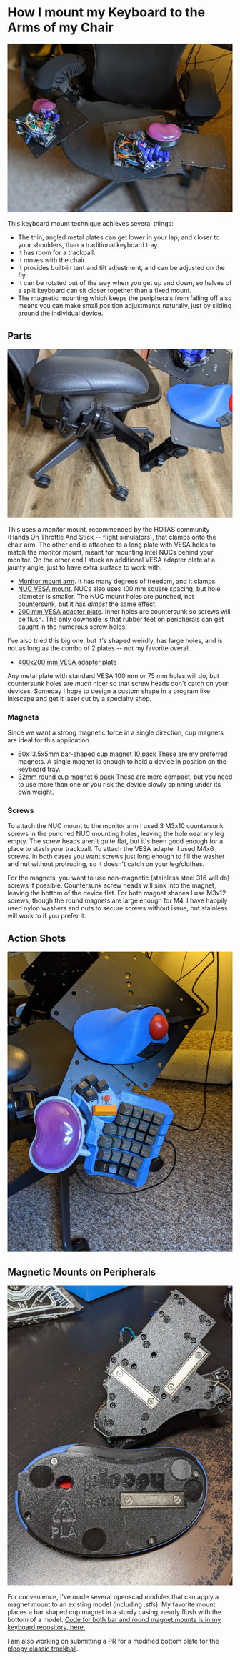 # How I mount my Keyboard to the Arms of my Chair

![Facing the chair, keyboard and wrist rests magnetically attached to mount](images/facing-with-rests.jpg)

This keyboard mount technique achieves several things:

* The thin, angled metal plates can get lower in your lap, and closer to your shoulders, than a traditional keyboard tray.
* It has room for a trackball.
* It moves with the chair.
* It provides built-in tent and tilt adjustment, and can be adjusted on the fly.
* It can be rotated out of the way when you get up and down, so halves of a split keyboard can sit closer together than a fixed mount.
* The magnetic mounting which keeps the peripherals from falling off also means you can make small position adjustments naturally, just by sliding around the individual device.


## Parts

![a view of the side of the mount, attached to the chair](images/side-mounting.jpg)

This uses a monitor mount, recommended by the HOTAS community (Hands On Throttle And Stick -- flight simulators), that clamps onto the chair arm. The other end is attached to a long plate with VESA holes to match the monitor mount, meant for mounting Intel NUCs behind your monitor. On the other end I stuck an additional VESA adapter plate at a jaunty angle, just to have extra surface to work with.

  * [Monitor mount arm](https://www.amazon.com/gp/product/B00BT7EA18/). It has many degrees of freedom, and it clamps.
  * [NUC VESA mount](https://www.amazon.com/gp/product/B07B44VRL2/). NUCs also uses 100 mm square spacing, but hole diameter is smaller. The NUC mount holes are punched, not countersunk, but it has _almost_ the same effect.
  * [200 mm VESA adapter plate](https://www.amazon.com/gp/product/B07MJTJ6T4/). Inner holes are countersunk so screws will be flush. The only downside is that rubber feet on peripherals can get caught in the numerous screw holes.

I've also tried this big one, but it's shaped weirdly, has large holes, and is not as long as the combo of 2 plates -- not my favorite overall.

  * [400x200 mm VESA adapter plate](https://www.amazon.com/gp/product/B07MCMTCP3/)

Any metal plate with standard VESA 100 mm or 75 mm holes will do, but countersunk holes are _much_ nicer so that screw heads don't catch on your devices. Someday I hope to design a custom shape in a program like Inkscape and get it laser cut by a specialty shop.


### Magnets
Since we want a strong magnetic force in a single direction, cup magnets are ideal for this application.

 - [60x13.5x5mm bar-shaped cup magnet 10 pack](https://www.amazon.com/gp/product/B07T4NX3NC/) These are my preferred magnets. A single magnet is enough to hold a device in position on the keyboard tray.
 - [32mm round cup magnet 6 pack](https://www.amazon.com/gp/product/B08VMWZ54T) These are more compact, but you need to use more than one or you risk the device slowly spinning under its own weight.


### Screws

To attach the NUC mount to the monitor arm I used 3 M3x10 countersunk screws in the punched NUC mounting holes, leaving the hole near my leg empty. The screw heads aren't quite flat, but it's been good enough for a place to stash your trackball. To attach the VESA adapter I used M4x6 screws. in both cases you want screws just long enough to fill the washer and nut without protruding, so it doesn't catch on your leg/clothes.

For the magnets, you want to use non-magnetic (stainless steel 316 will do) screws if possible. Countersunk screw heads will sink into the magnet, leaving the bottom of the device flat. For both magnet shapes I use M3x12 screws, though the round magnets are large enough for M4.  I have happily used nylon washers and nuts to secure screws without issue, but stainless will work to if you prefer it.


## Action Shots

![vertical keyboard tray with trackball and keyboard magnetically attached](images/ploopy-action-shot.jpg)


## Magnetic Mounts on Peripherals

![magnets inset into the bottom plate of a keyboard and a trackball](images/bottom-magnets.jpg)

For convenience, I've made several openscad modules that can apply a magnet mount to an existing model (including *.stl*s). My favorite mount places a bar shaped cup magnet in a sturdy casing, nearly flush with the bottom of a model. [Code for both bar and round magnet mounts is in my keyboard repository, here.](https://github.com/wolfwood/tryadactyl/blob/try-1/util.scad#L171-L192)

I am also working on submitting a PR for a modified bottom plate for the [ploopy classic trackball](https://ploopy.co).
